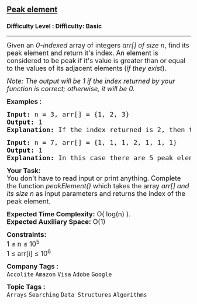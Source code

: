 <h2><a href="https://www.geeksforgeeks.org/problems/peak-element/1?page=1&difficulty=School,Basic&sortBy=submissions">Peak element</a></h2><h3>Difficulty Level : Difficulty: Basic</h3><hr><div class="problems_problem_content__Xm_eO"><p><span style="font-size: 18px;">Given an <em>0-indexed</em> array of integers <em>arr[] of size n</em>, find its peak element and return it's index. An element is considered to be peak if it's value is greater than or equal to the values of its adjacent elements (<em>if they exist</em>).</span></p>
<p><em><span style="font-size: 18px;">Note: The output will be&nbsp;1 if the index returned by your function is correct; otherwise, it will be 0.</span></em></p>
<p><strong><span style="font-size: 18px;">Examples :<br></span></strong></p>
<pre><strong><span style="font-size: 18px;">Input: </span></strong><span style="font-size: 18px;">n = 3, arr[] = {1, 2, 3} </span><span style="font-size: 18px;">
<strong>Output:</strong> 1
<strong>Explanation: </strong>If the index returned is 2, then the output printed will be 1. Since arr[2] = 3 is greater than its </span><span style="font-size: 14pt;">adjacent elements, and there is no element after it, we can consider it as a peak element. </span><span style="font-size: 14pt;">No other index satisfies the same property, so answer will be printed as 0.</span></pre>
<pre><strong><span style="font-size: 18px;">Input: </span></strong><span style="font-size: 18px;">n = 7, arr[] = {1, 1, 1, 2, 1, 1, 1}</span><span style="font-size: 18px;">
<strong>Output: </strong>1<strong>
Explanation: </strong></span><span style="font-size: 18px;">In this case there are 5 peak elements with indices as {0,1,3,5,6}. Returning any of them will give you correct answer.</span></pre>
<p><strong><span style="font-size: 18px;">Your Task:</span></strong><br><span style="font-size: 18px;">You don't have to read&nbsp;input or print anything. Complete the function <em>peakElement()</em> which takes the array <em>arr[] and its size n</em> as input parameters and returns the index of the peak element.</span></p>
<p><span style="font-size: 18px;"><strong>Expected Time Complexity:</strong> O( log(n) ).<br><strong>Expected Auxiliary Space:</strong>&nbsp;O(1)</span></p>
<p><span style="font-size: 18px;"><strong>Constraints:</strong><br>1 ≤ n ≤ 10<sup>5</sup><br>1 ≤ arr[i] ≤ 10<sup>6</sup></span></p></div><p><span style=font-size:18px><strong>Company Tags : </strong><br><code>Accolite</code>&nbsp;<code>Amazon</code>&nbsp;<code>Visa</code>&nbsp;<code>Adobe</code>&nbsp;<code>Google</code>&nbsp;<br><p><span style=font-size:18px><strong>Topic Tags : </strong><br><code>Arrays</code>&nbsp;<code>Searching</code>&nbsp;<code>Data Structures</code>&nbsp;<code>Algorithms</code>&nbsp;